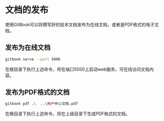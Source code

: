 # 文档的发布

使用GitBook可以将撰写好的技术文档发布为在线文档，或者是PDF格式的电子文档。

## 发布为在线文档

```bash
gitbook serve --port 5000
```

在根目录下执行上述命令，将在端口5000上启动web服务，可在线访问文档内容。

## 发布为PDF格式的文档

```bash
gitbook pdf .\  ..\用户中心文档.pdf
```

在根目录下执行上述命令，将在上级目录下生成PDF格式的文档。

